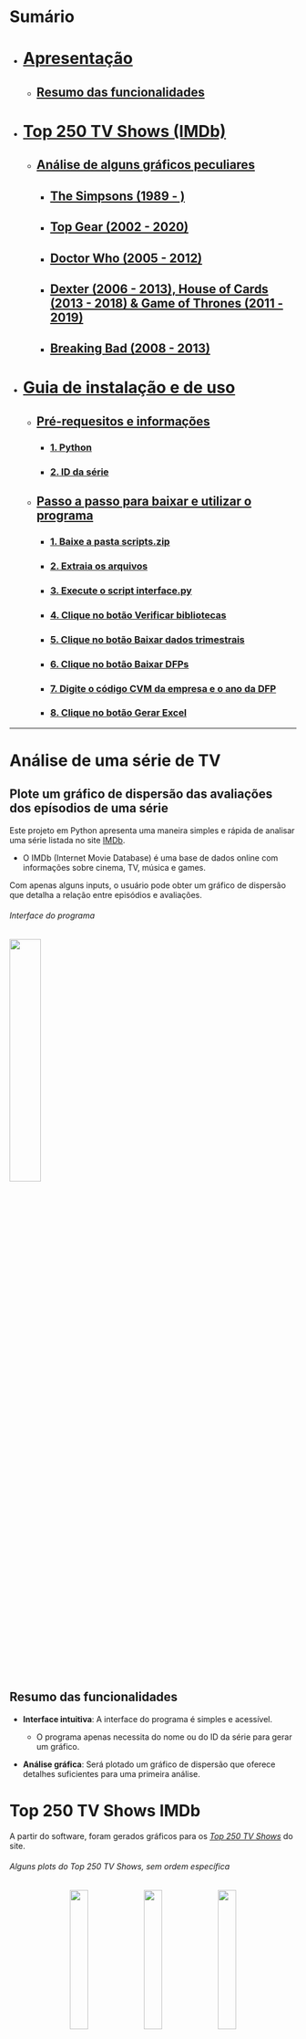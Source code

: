 # Sumário
- # [Apresentação](#análise-de-uma-série-de-tv)
  - ## [Resumo das funcionalidades](#resumo_funcionalidades)
- # [Top 250 TV Shows (IMDb)](top-250-tv-shows-imdb)
  - ## [Análise de alguns gráficos peculiares](análise-de-alguns-gráficos-peculiares)
    - ## [The Simpsons (1989 - )]()
    - ## [Top Gear (2002 - 2020)]()
    - ## [Doctor Who (2005 - 2012)]()
    - ## [Dexter (2006 - 2013), House of Cards (2013 - 2018) & Game of Thrones (2011 - 2019)]()
    - ## [Breaking Bad (2008 - 2013)]()
- # [Guia de instalação e de uso](#guia)
  - ## [Pré-requesitos e informações](#pre_requisitos)
    - ### [1. Python](#instalar_python)
    - ### [2. ID da série](#codigo_da_serie)
  - ## [Passo a passo para baixar e utilizar o programa](#como-baixar-e-utilizar-o-programa)
    - ### [1. Baixe a pasta scripts.zip](#baixar_pasta_script)
    - ### [2. Extraia os arquivos](#extrair_pasta_script)
    - ### [3. Execute o script interface.py](#executar_interface)
    - ### [4. Clique no botão Verificar bibliotecas](#clicar_botao_verificar_bibliotecas)
    - ### [5. Clique no botão Baixar dados trimestrais](#clicar_botao_baixar_dados_trimestrais)
    - ### [6. Clique no botão Baixar DFPs](#clicar_botao_baixar_dfps)
    - ### [7. Digite o código CVM da empresa e o ano da DFP](#inputs)
    - ### [8. Clique no botão Gerar Excel](#clicar_botao_gerar_excel)
   
------------------------

# Análise de uma série de TV

## Plote um gráfico de dispersão das avaliações dos epísodios de uma série

Este projeto em Python apresenta uma maneira simples e rápida de analisar uma série listada no site [IMDb](https://www.imdb.com/). 
- O IMDb (Internet Movie Database) é uma base de dados online com informações sobre cinema, TV, música e games.
  
Com apenas alguns inputs, o usuário pode obter um gráfico de dispersão que detalha a relação entre episódios e avaliações.

###### Interface do programa
<img align="center" width='33%' src="https://i.postimg.cc/jqHYTSRK/image.png">

<a name="resumo_funcionalidades"></a>
## Resumo das funcionalidades
- **Interface intuitiva**: A interface do programa é simples e acessível.
   - O programa apenas necessita do nome ou do ID da série para gerar um gráfico.

- **Análise gráfica**: Será plotado um gráfico de dispersão que oferece detalhes suficientes para uma primeira análise.

# Top 250 TV Shows IMDb
A partir do software, foram gerados gráficos para os [*Top 250 TV Shows*](https://m.imdb.com/chart/toptv/?ref_=nv_tvv_250) do site.
###### Alguns *plots* do Top 250 TV Shows, sem ordem específica
<p align="center" width="100%">
    <img width="25%" src="https://i.postimg.cc/8cX0452f/R1-Breaking-Bad.png"> 
    <img width="25%" src="https://i.postimg.cc/brw51bBj/R2-Planet-Earth-II.png"> 
    <img width="25%" src="https://i.postimg.cc/43GBzVYF/R18-The-World-at-War.png">
    <img width="25%" src="https://i.postimg.cc/cLymSwB4/R23-The-Twilight-Zone.png">
    <img width="25%" src="https://i.postimg.cc/Xqr8VgPX/R20-Attack-on-Titan.png">
    <img width="25%" src="https://i.postimg.cc/tTM3mxgb/R28-TVF-Pitchers.png">
    <img width="25%" src="https://i.postimg.cc/Kc0wxq1c/R3-Band-of-Brothers.png">
    <img width="25%" src="https://i.postimg.cc/mgCmz8gH/R15-The-Sopranos.png">
    <img width="25%" src="https://i.postimg.cc/BZjkZ5Hx/R33-Better-Call-Saul.png">
    <img width="25%" src="https://i.postimg.cc/7ZnQtKry/R32-The-Office-USA.png">
    <img width="25%" src="https://i.postimg.cc/s2PH8wFr/R7_-_The_Wire.png">
    <img width="25%" src="https://i.postimg.cc/HWvZfrNV/R14-Game-of-Thrones.png">
    <img width="25%" src="https://i.postimg.cc/rFtJ3QWP/R24-Fullmetal-Alchemist-Brotherhood.png">
    <img width="25%" src="https://i.postimg.cc/kMHsTkVS/R22-Rick-and-Morty.png">
    <img width="25%" src="https://i.postimg.cc/MGYttHRZ/R17-Critical-Role.png">
</p>

Você pode acessar toda a lista de gráficos clicando [neste link](https://drive.google.com/drive/folders/1Kz9c25IGAVdHTS8WLWV7Xjy7M59EencQ).

## A seguir estão algumas representações gráficas interessantes que foram geradas:

### The Simpsons (1989 - ) 
<img width="80%" src="https://i.postimg.cc/hGRL7dCZ/R104-The-Simpsons.png">

[The Simpsons](https://www.imdb.com/title/tt0096697/) é uma dos desenhos mais antigos da televisão, além de ser uma das séries com maior número de episódios e temporadas. O gráfico revela a decadência da qualidade do programa. Entretanto, ao levar em consideração que já se passaram 35 anos desde o lançamento do primeiro episódio, podemos dizer que a animação como um todo teve um ótimo desempenho geral.

### Top Gear (2002 - 2020)
<img width="80%" src="https://i.postimg.cc/mgMGLv1f/R133-Top-Gear.png">

Pelo gráfico, é possível notar que [Top Gear](https://www.imdb.com/title/tt1628033/) esteve em ascendência contínua por surpreendentes 22 temporadas. Já a partir da 23ª Season, houve uma queda brutal na qualidade da série, o que foi parcialmente recuperado nas temporadas seguintes.

### Doctor Who (2005 - 2012)
<img width="80%" src="https://i.postimg.cc/GpqgdKKn/R156-Doctor-Who.png">

[Doctor Who](https://www.imdb.com/title/tt0436992/) apresenta uma peculiaridade intrigante: por mais que as avaliações dos seus episódios sejam um tanto quanto inconsistentes, o rating médio, tanto da maioria das temporadas como o geral (8,6) é muito bom.

### Dexter (2006 - 2013), House of Cards (2013 - 2018) & Game of Thrones (2011 - 2019)
<img width="80%" src="https://i.postimg.cc/sx9wHJvL/R155-Dexter.png">
<img width="80%" src="https://i.postimg.cc/BnwNzbnJ/R169-House-of-Cards.png">
<img width="80%" src="https://i.postimg.cc/HWvZfrNV/R14-Game-of-Thrones.png">

[Dexter](https://www.imdb.com/title/tt0773262/), [House of Cards](https://www.imdb.com/title/tt1856010/) e [Game of Thrones](https://www.imdb.com/title/tt0944947/) são exemplos de séries que, de acordo com seus telespectadores, poderiam ter tido finais muito mais satisfatórios e congruentes.

### Breaking Bad (2008 - 2013) 
<img width="80%" src="https://i.postimg.cc/8cX0452f/R1-Breaking-Bad.png">

Em contrapartida, [Breaking Bad](https://www.imdb.com/title/tt0903747/) apresenta um desempenho fenomenal, sendo a série com melhor avaliação do site. Além de manter uma média ascendente incrível, teve um final extremamente satisfatório, com direito a episódios com avaliações de 9.9 ([S5 E16](https://www.imdb.com/title/tt2301455/?ref_=ttep_ep16)) e 10 ([S5 E14](https://www.imdb.com/title/tt2301451/?ref_=ttep_ep14)) na temporada 5, a última temporada do programa. 

------------------------

<a name="guia"></a>
# Guia de instalação e de uso

<a name="pre_requisitos"></a>
## Pré-requisitos e informações


<a name="instalar_python"></a>
### 1. Instale o Python em seu computador

- É **necessário** que o usuário tenha Python instalado em sua máquina

- Acesse [python.org](https://www.python.org/downloads/) e baixe Python para seu sistema operacional

> [!WARNING]
> ***Certifique-se de marcar a opção Add python.exe to PATH!***
  
###### Instalador do Python
<img align="center" width='65%' src="https://i.postimg.cc/wxkf5Tp4/python-installer.png">

<a name="codigo_da_serie"></a>
### 2. ID da série
> [!IMPORTANT]
> Caso exista séries com mesmo nome, digite o ID ao invés do título
- O ID pode ser encontrado na URL da página da série no site, como mostra o exemplo abaixo:

###### O ID da série sempre será os números que sucedem o 'tt'; no caso de Breaking Bad, o ID da série é 0903747
<img align="center" width='65%' src="https://i.postimg.cc/BQGhPppD/id.png">

###### URL: https://www.imdb.com/title/tt0903747/

------------------------

## Como baixar e utilizar o programa

<a name="baixar_pasta_script"></a>
### 1. Baixe a pasta [filtro_cvm.zip](https://github.com/mathgone/Download-Demonstrativos-Financeiros-Padronizados/blob/main/filtro_cvm.zip)
------------------------

<a name="extrair_pasta_script"></a>
### 2. Extraia os arquivos

> [!IMPORTANT]
> Para garantir o funcionamento do programa, mantenha todos os arquivos extraídos em um único diretório.

###### Extração de arquivos zip
<img align="center" width='50%' src="https://i.postimg.cc/zG6jjFMv/extract-image.png">

------------------------

<a name="executar_interface"></a>
### 3. Execute o script [interface.py](https://github.com/mathgone/Download-Demonstrativos-Financeiros-Padronizados/blob/main/filtro_cvm/interface.py)

> [!TIP]
> Segurando a tecla ALT, você pode arrastar o arquivo interface.py para outro diretório para criar um atalho.

###### Interface do programa
<img align="center" width='80%' src="https://i.postimg.cc/4xk3sNB8/user-interface.png">

------------------------

<a name="clicar_botao_verificar_bibliotecas"></a>
### 4. Clique no botão <img align="center" width="33%" src="https://i.postimg.cc/YSy0cNVF/verificar-bibliotecas.png"> 

- Este botão irá executar o script [setup.py](https://github.com/mathgone/Download-Demonstrativos-Financeiros-Padronizados/blob/main/filtro_cvm/setup.py)
- Será feito o download de todos os módulos necessários para o funcionamento do programa
------------------------

<a name="clicar_botao_baixar_dados_trimestrais"></a>
### 5. Clique no botão <img align="center" width='33%' src="https://i.postimg.cc/7PJGkcqZ/baixar-dados-trimestrais.png">

- Este botão irá executar o script [donwload_dados_itr.py](https://github.com/mathgone/Download-Demonstrativos-Financeiros-Padronizados/blob/main/filtro_cvm/download_dados_itr.py)
- Será realizado o download das [ITRs (Informações Trimestrais) (2011 - 2023)](https://dados.cvm.gov.br/dados/CIA_ABERTA/DOC/ITR/DADOS/) de Companias Abertas
- Os dados serão salvos na pasta **dados_cvm_itr**
------------------------

<a name="clicar_botao_baixar_dfps"></a>
### 6. Clique no botão <img align='center' width='33%' src="https://i.postimg.cc/7Z9b9rnm/baixar-dfps.png">

- Este botão irá executar o script [donwload_dados_dfp.py](https://github.com/mathgone/Download-Demonstrativos-Financeiros-Padronizados/blob/main/filtro_cvm/download_dados_dfp.py)
- Será realizado o download dos [DFPs (Demonstrativo Financeiro Padronizado) (2010 - 2023)](https://dados.cvm.gov.br/dados/CIA_ABERTA/DOC/DFP/DADOS/) de Companias Abertas
- Os dados serão salvos na pasta **dados_cvm_dfp**
------------------------

<a name="inputs"></a>
### 7. Digite o código CVM da empresa e o ano da DFP
> [!IMPORTANT]
> Acesse o site para encontrar os códigos CVM das empresas
- Os códigos CVM das empresas podem ser encontrados [aqui](https://cvmweb.cvm.gov.br/SWB/Sistemas/SCW/CPublica/CiaAb/FormBuscaCiaAbOrdAlf.aspx?LetraInicial=A)

###### Empresa: ALPARGATAS S.A. | Ano: 2023
<img align="center" width='80%' src="https://i.postimg.cc/j2WhCnFn/user-interface-inputs.png">

------------------------

<a name="clicar_botao_gerar_excel"></a>
### 8. Clique no botão <img align='center' width='20%' src='https://i.postimg.cc/W44zfY9j/generate-excel.png'>
- Este botão irá executar o script [filtro.py](https://github.com/mathgone/Download-Demonstrativos-Financeiros-Padronizados/blob/main/filtro_cvm/filtro.py)
- Um [arquivo Excel](https://github.com/mathgone/Download-Demonstrativos-Financeiros-Padronizados/blob/main/ALPARGATAS%20S.A._2023.xlsx) será gerado com as especificações dadas
  
  - Link para acessar a planilha: [https://docs.google.com](https://docs.google.com/spreadsheets/d/18aJ9YykdlPfqjOoxF577g4grvyuqFuht/edit?usp=sharing&ouid=103571908927816967898&rtpof=true&sd=true)
